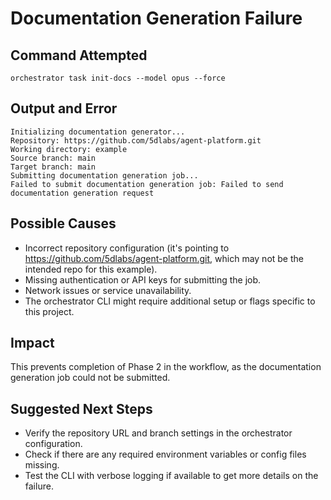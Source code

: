 # Documentation Generation Failure

## Command Attempted
`orchestrator task init-docs --model opus --force`

## Output and Error
```
Initializing documentation generator...
Repository: https://github.com/5dlabs/agent-platform.git
Working directory: example
Source branch: main
Target branch: main
Submitting documentation generation job...
Failed to submit documentation generation job: Failed to send documentation generation request
```

## Possible Causes
- Incorrect repository configuration (it's pointing to https://github.com/5dlabs/agent-platform.git, which may not be the intended repo for this example).
- Missing authentication or API keys for submitting the job.
- Network issues or service unavailability.
- The orchestrator CLI might require additional setup or flags specific to this project.

## Impact
This prevents completion of Phase 2 in the workflow, as the documentation generation job could not be submitted.

## Suggested Next Steps
- Verify the repository URL and branch settings in the orchestrator configuration.
- Check if there are any required environment variables or config files missing.
- Test the CLI with verbose logging if available to get more details on the failure.